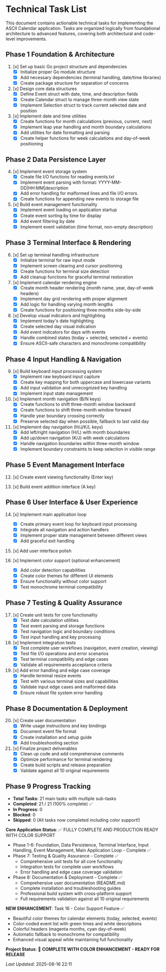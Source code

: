 # Technical Task List

This document contains actionable technical tasks for implementing the ASCII Calendar application. Tasks are organized logically from foundational architecture to advanced features, covering both architectural and code-level improvements.

## Phase 1 Foundation & Architecture

1. [x] Set up basic Go project structure and dependencies
   - [x] Initialize proper Go module structure
   - [x] Add necessary dependencies (terminal handling, date/time libraries)
   - [x] Create package structure for separation of concerns

2. [x] Design core data structures
   - [x] Define Event struct with date, time, and description fields
   - [x] Create Calendar struct to manage three-month view state
   - [x] Implement Selection struct to track current selected date and position

3. [x] Implement date and time utilities
   - [x] Create functions for month calculations (previous, current, next)
   - [x] Implement leap year handling and month boundary calculations
   - [x] Add utilities for date formatting and parsing
   - [x] Create helper functions for week calculations and day-of-week positioning

## Phase 2 Data Persistence Layer

4. [x] Implement event storage system
   - [x] Create file I/O functions for reading events.txt
   - [x] Implement event parsing with format: YYYY-MM-DD|HH:MM|description
   - [x] Add error handling for malformed lines and file I/O errors
   - [x] Create functions for appending new events to storage file

5. [x] Build event management functionality
   - [x] Implement event loading on application startup
   - [x] Create event sorting by time for display
   - [x] Add event filtering by date
   - [x] Implement event validation (time format, non-empty description)

## Phase 3 Terminal Interface & Rendering

6. [x] Set up terminal handling infrastructure
   - [x] Initialize terminal for raw input mode
   - [x] Implement screen clearing and cursor positioning
   - [x] Create functions for terminal size detection
   - [x] Add cleanup functions for graceful terminal restoration

7. [x] Implement calendar rendering engine
   - [x] Create month header rendering (month name, year, day-of-week headers)
   - [x] Implement day grid rendering with proper alignment
   - [x] Add logic for handling varying month lengths
   - [x] Create functions for positioning three months side-by-side

8. [x] Develop visual indicators and highlighting
   - [x] Implement today's date highlighting
   - [x] Create selected day visual indication
   - [x] Add event indicators for days with events
   - [x] Handle combined states (today + selected, selected + events)
   - [x] Ensure ASCII-safe characters and monochrome compatibility

## Phase 4 Input Handling & Navigation

9. [x] Build keyboard input processing system
   - [x] Implement raw keyboard input capture
   - [x] Create key mapping for both uppercase and lowercase variants
   - [x] Add input validation and unrecognized key handling
   - [x] Implement input state management

10. [x] Implement month navigation (B/N keys)
    - [x] Create functions to shift three-month window backward
    - [x] Create functions to shift three-month window forward
    - [x] Handle year boundary crossing correctly
    - [x] Preserve selected day when possible, fallback to last valid day

11. [x] Implement day navigation (H/J/K/L keys)
    - [x] Add left/right navigation (H/L) with month boundaries
    - [x] Add up/down navigation (K/J) with week calculations
    - [x] Handle navigation boundaries within three-month window
    - [x] Implement boundary constraints to keep selection in visible range

## Phase 5 Event Management Interface

12. [x] Create event viewing functionality (Enter key)

13. [x] Build event addition interface (A key)

## Phase 6 User Interface & User Experience

14. [x] Implement main application loop
    - [x] Create primary event loop for keyboard input processing
    - [x] Integrate all navigation and action handlers
    - [x] Implement proper state management between different views
    - [x] Add graceful exit handling

15. [x] Add user interface polish

16. [x] Implement color support (optional enhancement)
    - [x] Add color detection capabilities
    - [x] Create color themes for different UI elements
    - [x] Ensure functionality without color support
    - [x] Test monochrome terminal compatibility

## Phase 7 Testing & Quality Assurance

17. [x] Create unit tests for core functionality
    - [x] Test date calculation utilities
    - [x] Test event parsing and storage functions
    - [x] Test navigation logic and boundary conditions
    - [x] Test input handling and key processing

18. [x] Implement integration tests
    - [x] Test complete user workflows (navigation, event creation, viewing)
    - [x] Test file I/O operations and error scenarios
    - [x] Test terminal compatibility and edge cases
    - [x] Validate all requirements acceptance criteria

19. [x] Add error handling and edge case coverage
    - [x] Handle terminal resize events
    - [x] Test with various terminal sizes and capabilities
    - [x] Validate input edge cases and malformed data
    - [x] Ensure robust file system error handling

## Phase 8 Documentation & Deployment

20. [x] Create user documentation
    - [x] Write usage instructions and key bindings
    - [x] Document event file format
    - [x] Create installation and setup guide
    - [x] Add troubleshooting section

21. [x] Finalize project deliverables
    - [x] Clean up code and add comprehensive comments
    - [x] Optimize performance for terminal rendering
    - [x] Create build scripts and release preparation
    - [x] Validate against all 10 original requirements

## Phase 9 Progress Tracking

- **Total Tasks**: 21 main tasks with multiple sub-tasks
- **Completed**: 21 / 21 (100% complete) ✅
- **In Progress**: 0
- **Blocked**: 0
- **Skipped**: 0 (All tasks now completed including color support!)

**Core Application Status**: ✅ FULLY COMPLETE AND PRODUCTION READY WITH COLOR SUPPORT
- Phase 1-6: Foundation, Data Persistence, Terminal Interface, Input Handling, Event Management, Main Application Loop - Complete ✅
- Phase 7: Testing & Quality Assurance - Complete ✅
  - Comprehensive unit tests for all core functionality
  - Integration tests for complete user workflows
  - Error handling and edge case coverage validation
- Phase 8: Documentation & Deployment - Complete ✅
  - Comprehensive user documentation (README.md)
  - Complete installation and troubleshooting guides
  - Professional build system with cross-platform support
  - Full requirements validation against all 10 original requirements

**NEW ENHANCEMENT**: Task 16 - Color Support Feature ✅
- Beautiful color themes for calendar elements (today, selected, events)
- Color-coded event list with green times and white descriptions
- Colorful headers (magenta months, cyan day-of-week)
- Automatic fallback to monochrome for compatibility
- Enhanced visual appeal while maintaining full functionality

**Project Status**: 🎉 **COMPLETE WITH COLOR ENHANCEMENT - READY FOR RELEASE**

*Last Updated*: 2025-08-16 22:11